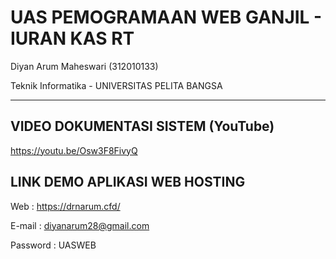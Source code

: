 # UAS PEMOGRAMAAN WEB GANJIL - IURAN KAS RT

Diyan Arum Maheswari  (312010133)

Teknik Informatika - UNIVERSITAS PELITA BANGSA
______________________________________________

## VIDEO DOKUMENTASI SISTEM (YouTube)

https://youtu.be/Osw3F8FivyQ

## LINK DEMO APLIKASI WEB HOSTING

Web : https://drnarum.cfd/

E-mail   : diyanarum28@gmail.com

Password : UASWEB

